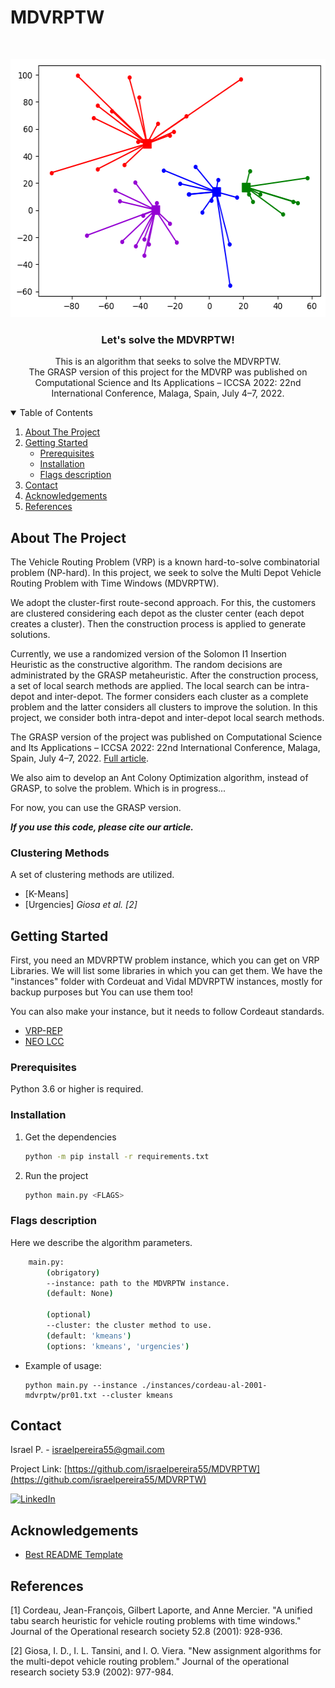 # MDVRPTW

<!--
*** Thanks for checking out the Best-README-Template. If you have a suggestion
*** that would make this better, please fork the repo and create a pull request
*** or simply open an issue with the tag "enhancement".
*** Thanks again! Now go create something AMAZING! :D
-->


<!-- PROJECT SHIELDS -->
<!--
*** I'm using markdown "reference style" links for readability.
*** Reference links are enclosed in brackets [ ] instead of parentheses ( ).
*** See the bottom of this document for the declaration of the reference variables
*** for contributors-url, forks-url, etc. This is an optional, concise syntax you may use.
*** https://www.markdownguide.org/basic-syntax/#reference-style-links
-->



<!-- PROJECT LOGO -->
<br />
<p align="center">
  <a href="https://github.com/israelpereira55/MDVRPTW-Solomon">
    <img src="images/clusters.png" alt="Logo" width="554" height="413">
  </a>

  <h3 align="center">Let's solve the MDVRPTW!</h3>

  <p align="center">
    This is an algorithm that seeks to solve the MDVRPTW. 
    <br />
    The GRASP version of this project for the MDVRP was published on Computational Science and Its Applications – ICCSA 2022: 22nd International Conference, Malaga, Spain, July 4–7, 2022.
    <br />
  </p>
</p>



<!-- TABLE OF CONTENTS -->
<details open="open">
  <summary>Table of Contents</summary>
  <ol>
    <li>
      <a href="#about-the-project">About The Project</a>
    </li>
    <li>
      <a href="#getting-started">Getting Started</a>
      <ul>
        <li><a href="#prerequisites">Prerequisites</a></li>
        <li><a href="#installation">Installation</a></li>
        <li><a href="#flags-description">Flags description</a></li>
      </ul>
    </li>
    <li><a href="#contact">Contact</a></li>
    <li><a href="#acknowledgements">Acknowledgements</a></li>
    <li><a href="#references">References</a></li>
  </ol>
</details>



<!-- ABOUT THE PROJECT -->
## About The Project

The Vehicle Routing Problem (VRP) is a known hard-to-solve combinatorial problem (NP-hard). In this project, we seek to solve the Multi Depot Vehicle Routing Problem with Time Windows (MDVRPTW). 

We adopt the cluster-first route-second approach. For this, the customers are clustered considering each depot as the cluster center (each depot creates a cluster). Then the construction process is applied to generate solutions.

Currently, we use a randomized version of the Solomon I1 Insertion Heuristic as the constructive algorithm. The random decisions are administrated by the GRASP metaheuristic. After the construction process, a set of local search methods are applied. The local search can be intra-depot and inter-depot. The former considers each cluster as a complete problem and the latter considers all clusters to improve the solution. In this project, we consider both intra-depot and inter-depot local search methods.

The GRASP version of the project was published on Computational Science and Its Applications – ICCSA 2022: 22nd International Conference, Malaga, Spain, July 4–7, 2022. [Full article](https://link.springer.com/chapter/10.1007/978-3-031-10562-3_7).
    
We also aim to develop an Ant Colony Optimization algorithm, instead of GRASP, to solve the problem. Which is in progress...

For now, you can use the GRASP version.

**_If you use this code, please cite our article._**



### Clustering Methods

A set of clustering methods are utilized. 
* [K-Means]
* [Urgencies] _Giosa et al. [2]_



<!-- GETTING STARTED -->
## Getting Started

First, you need an MDVRPTW problem instance, which you can get on VRP Libraries.
We will list some libraries in which you can get them. We have the "instances" folder with Cordeuat and Vidal MDVRPTW instances, mostly for backup purposes but You can use them too!

You can also make your instance, but it needs to follow Cordeaut standards. 

* [VRP-REP](http://www.vrp-rep.org/variants/item/mdvrptw.html)
* [NEO LCC](https://neo.lcc.uma.es/vrp/vrp-instances/multiple-depot-vrp-instances/)

### Prerequisites

Python 3.6 or higher is required.


### Installation

1. Get the dependencies
   ```sh
   python -m pip install -r requirements.txt
   ```
2. Run the project
   ```sh
   python main.py <FLAGS>
   ```



<!-- USAGE EXAMPLES -->
### Flags description

Here we describe the algorithm parameters.

```bash
    main.py:
        (obrigatory)
        --instance: path to the MDVRPTW instance.
        (default: None)

        (optional)
        --cluster: the cluster method to use.
        (default: 'kmeans')
        (options: 'kmeans', 'urgencies')
```

* Example of usage:
   ```
   python main.py --instance ./instances/cordeau-al-2001-mdvrptw/pr01.txt --cluster kmeans
   ```


<!-- CONTACT -->
## Contact

Israel P. - israelpereira55@gmail.com

Project Link: [https://github.com/israelpereira55/MDVRPTW](https://github.com/israelpereira55/MDVRPTW)

[![LinkedIn][linkedin-shield]][linkedin-url]



<!-- ACKNOWLEDGEMENTS -->
## Acknowledgements
* [Best README Template](https://github.com/israelpereira55/MDVRPTW)


## References

[1] Cordeau, Jean-François, Gilbert Laporte, and Anne Mercier. "A unified tabu search heuristic for vehicle routing problems with time windows." Journal of the Operational research society 52.8 (2001): 928-936.

[2] Giosa, I. D., I. L. Tansini, and I. O. Viera. "New assignment algorithms for the multi-depot vehicle routing problem." Journal of the operational research society 53.9 (2002): 977-984.




<!-- MARKDOWN LINKS & IMAGES -->
<!-- https://www.markdownguide.org/basic-syntax/#reference-style-links -->
[linkedin-shield]: https://img.shields.io/badge/-LinkedIn-black.svg?style=for-the-badge&logo=linkedin&colorB=555
[linkedin-url]: https://www.linkedin.com/in/israel-souza-06737118b/
[product-screenshot]: images/screenshot.png
